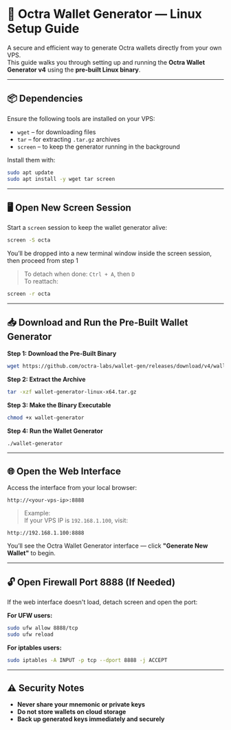 # 🔐 Octra Wallet Generator — Linux Setup Guide

A secure and efficient way to generate Octra wallets directly from your own VPS.  
This guide walks you through setting up and running the **Octra Wallet Generator v4** using the **pre-built Linux binary**.

---

## 📦 Dependencies

Ensure the following tools are installed on your VPS:

- `wget` – for downloading files  
- `tar` – for extracting `.tar.gz` archives  
- `screen` – to keep the generator running in the background

Install them with:

```bash
sudo apt update
sudo apt install -y wget tar screen
```

---

## 🖥️ Open New Screen Session

Start a `screen` session to keep the wallet generator alive:

```bash
screen -S octa
```

You’ll be dropped into a new terminal window inside the screen session, then proceed from step 1

> To detach when done: `Ctrl + A`, then `D`  
> To reattach:  
```bash
screen -r octa
```  

---

## 📥 Download and Run the Pre-Built Wallet Generator

**Step 1: Download the Pre-Built Binary**

```bash
wget https://github.com/octra-labs/wallet-gen/releases/download/v4/wallet-generator-linux-x64.tar.gz
```

**Step 2: Extract the Archive**

```bash
tar -xzf wallet-generator-linux-x64.tar.gz
```

**Step 3: Make the Binary Executable**

```bash
chmod +x wallet-generator
```

**Step 4: Run the Wallet Generator**

```bash
./wallet-generator
```

---

## 🌐 Open the Web Interface

Access the interface from your local browser:

```
http://<your-vps-ip>:8888
```

> Example:  
If your VPS IP is `192.168.1.100`, visit:  
```
http://192.168.1.100:8888
```

You’ll see the Octra Wallet Generator interface — click **"Generate New Wallet"** to begin.

---

## 🔓 Open Firewall Port 8888 (If Needed)

If the web interface doesn't load, detach screen and open the port:

**For UFW users:**

```bash
sudo ufw allow 8888/tcp
sudo ufw reload
```

**For iptables users:**

```bash
sudo iptables -A INPUT -p tcp --dport 8888 -j ACCEPT
```

---

## ⚠️ Security Notes

- **Never share your mnemonic or private keys**
- **Do not store wallets on cloud storage**
- **Back up generated keys immediately and securely**
